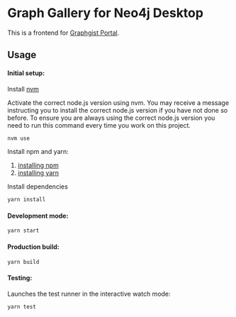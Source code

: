 # Graph Gallery for Neo4j Desktop

This is a frontend for [Graphgist Portal](https://portal.graphgist.org/).

## Usage

#### Initial setup:

Install [nvm](https://github.com/creationix/nvm#installation)

Activate the correct node.js version using nvm.  You may receive a message instructing you to install the
correct node.js version if you have not done so before.  To ensure you are always using the correct node.js version
you need to run this command every time you work on this project.

```bash
nvm use
```

Install npm and yarn:

1. [installing npm](https://www.npmjs.com/get-npm)
2. [installing yarn](https://yarnpkg.com/en/docs/install)

Install dependencies

```bash
yarn install
```

#### Development mode:

```bash
yarn start
```

#### Production build:

```bash
yarn build
```

#### Testing:

Launches the test runner in the interactive watch mode:

```bash
yarn test
```

